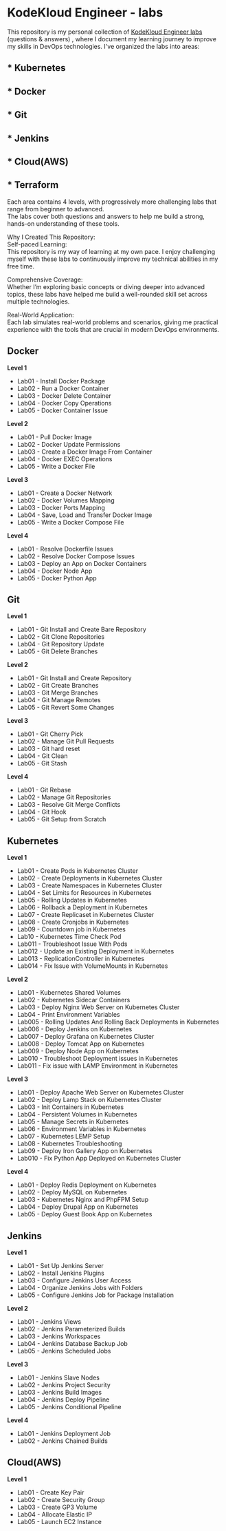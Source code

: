 # KodeKloud Engineer - labs

This repository is my personal collection of [KodeKloud Engineer labs](https://engineer.kodekloud.com/) (questions & answers) , where I document my learning journey to improve my skills in DevOps technologies.
I've organized the labs into areas:

## * Kubernetes 
## * Docker 
## * Git 
## * Jenkins 
## * Cloud(AWS) 
## * Terraform

Each area contains 4 levels, with progressively more challenging labs that range from beginner to advanced.  
The labs cover both questions and answers to help me build a strong, hands-on understanding of these tools.

Why I Created This Repository:  
Self-paced Learning:  
This repository is my way of learning at my own pace. I enjoy challenging myself with these labs to continuously improve my technical abilities in my free time. 

Comprehensive Coverage:  
Whether I’m exploring basic concepts or diving deeper into advanced topics, these labs have helped me build a well-rounded skill set across multiple technologies. 

Real-World Application:  
Each lab simulates real-world problems and scenarios, giving me practical experience with the tools that are crucial in modern DevOps environments. 

## Docker  
__Level 1__  
* Lab01 - Install Docker Package  
* Lab02 - Run a Docker Container  
* Lab03 - Docker Delete Container  
* Lab04 - Docker Copy Operations  
* Lab05 - Docker Container Issue  

__Level 2__  
* Lab01 - Pull Docker Image  
* Lab02 - Docker Update Permissions  
* Lab03 - Create a Docker Image From Container  
* Lab04 - Docker EXEC Operations  
* Lab05 - Write a Docker File  

__Level 3__  
* Lab01 - Create a Docker Network  
* Lab02 - Docker Volumes Mapping  
* Lab03 - Docker Ports Mapping  
* Lab04 - Save, Load and Transfer Docker Image  
* Lab05 - Write a Docker Compose File  

__Level 4__  
* Lab01 - Resolve Dockerfile Issues  
* Lab02 - Resolve Docker Compose Issues  
* Lab03 - Deploy an App on Docker Containers  
* Lab04 - Docker Node App  
* Lab05 - Docker Python App

## Git
__Level 1__ 
* Lab01 - Git Install and Create Bare Repository  
* Lab02 - Git Clone Repositories  
* Lab04 - Git Repository Update  
* Lab05 - Git Delete Branches
  
__Level 2__  
* Lab01 - Git Install and Create Repository  
* Lab02 - Git Create Branches  
* Lab03 - Git Merge Branches  
* Lab04 - Git Manage Remotes  
* Lab05 - Git Revert Some Changes    

__Level 3__  
* Lab01 - Git Cherry Pick
* Lab02 - Manage Git Pull Requests
* Lab03 - Git hard reset
* Lab04 - Git Clean
* Lab05 - Git Stash
  
__Level 4__    
* Lab01 - Git Rebase  
* Lab02 - Manage Git Repositories  
* Lab03 - Resolve Git Merge Conflicts  
* Lab04 - Git Hook  
* Lab05 - Git Setup from Scratch

## Kubernetes  
__Level 1__  
* Lab01 - Create Pods in Kubernetes Cluster
* Lab02 - Create Deployments in Kubernetes Cluster
* Lab03 - Create Namespaces in Kubernetes Cluster
* Lab04 - Set Limits for Resources in Kubernetes
* Lab05 - Rolling Updates in Kubernetes
* Lab06 - Rollback a Deployment in Kubernetes
* Lab07 - Create Replicaset in Kubernetes Cluster
* Lab08 - Create Cronjobs in Kubernetes
* Lab09 - Countdown job in Kubernetes
* Lab10 - Kubernetes Time Check Pod
* Lab011 - Troubleshoot Issue With Pods
* Lab012 - Update an Existing Deployment in Kubernetes
* Lab013 - ReplicationController in Kubernetes
* Lab014 - Fix Issue with VolumeMounts in Kubernetes


__Level 2__  
* Lab01 - Kubernetes Shared Volumes
* Lab02 - Kubernetes Sidecar Containers
* Lab03 - Deploy Nginx Web Server on Kubernetes Cluster
* Lab04 - Print Environment Variables
* Lab005 - Rolling Updates And Rolling Back Deployments in Kubernetes
* Lab006 - Deploy Jenkins on Kubernetes
* Lab007 - Deploy Grafana on Kubernetes Cluster
* Lab008 - Deploy Tomcat App on Kubernetes
* Lab009 - Deploy Node App on Kubernetes
* Lab010 - Troubleshoot Deployment issues in Kubernetes
* Lab011 - Fix issue with LAMP Environment in Kubernetes



__Level 3__  
* Lab01 - Deploy Apache Web Server on Kubernetes Cluster
* Lab02 - Deploy Lamp Stack on Kubernetes Cluster
* Lab03 - Init Containers in Kubernetes
* Lab04 - Persistent Volumes in Kubernetes
* Lab05 - Manage Secrets in Kubernetes
* Lab06 - Environment Variables in Kubernetes
* Lab07 - Kubernetes LEMP Setup
* Lab08 - Kubernetes Troubleshooting
* Lab09 - Deploy Iron Gallery App on Kubernetes
* Lab010 - Fix Python App Deployed on Kubernetes Cluster  

__Level 4__    
* Lab01 - Deploy Redis Deployment on Kubernetes
* Lab02 - Deploy MySQL on Kubernetes
* Lab03 - Kubernetes Nginx and PhpFPM Setup
* Lab04 - Deploy Drupal App on Kubernetes
* Lab05 - Deploy Guest Book App on Kubernetes

## Jenkins  
__Level 1__  
* Lab01 - Set Up Jenkins Server
* Lab02 - Install Jenkins Plugins
* Lab03 - Configure Jenkins User Access
* Lab04 - Organize Jenkins Jobs with Folders
* Lab05 - Configure Jenkins Job for Package Installation

__Level 2__  
* Lab01 - Jenkins Views
* Lab02 - Jenkins Parameterized Builds
* Lab03 - Jenkins Workspaces
* Lab04 - Jenkins Database Backup Job
* Lab05 - Jenkins Scheduled Jobs

__Level 3__  
* Lab01 - Jenkins Slave Nodes
* Lab02 - Jenkins Project Security
* Lab03 - Jenkins Build Images
* Lab04 - Jenkins Deploy Pipeline
* Lab05 - Jenkins Conditional Pipeline

__Level 4__  
* Lab01 - Jenkins Deployment Job
* Lab02 - Jenkins Chained Builds

## Cloud(AWS) 
__Level 1__  
* Lab01 - Create Key Pair
* Lab02 - Create Security Group
* Lab03 - Create GP3 Volume
* Lab04 - Allocate Elastic IP
* Lab05 - Launch EC2 Instance
